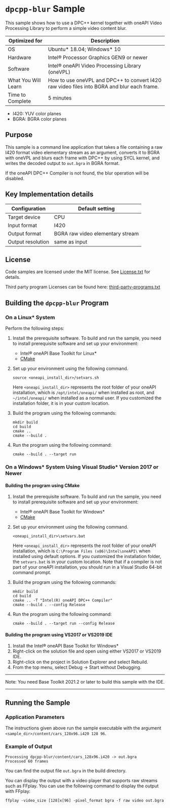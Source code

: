 # `dpcpp-blur` Sample

This sample shows how to use a DPC++ kernel together with
oneAPI Video Processing Library to perform a simple video content blur.

| Optimized for   | Description
|---------------- | ----------------------------------------
| OS              | Ubuntu* 18.04; Windows* 10
| Hardware        | Intel® Processor Graphics GEN9 or newer
| Software        | Intel® oneAPI Video Processing Library (oneVPL)
| What You Will Learn | How to use oneVPL and DPC++ to convert I420 raw video files into BGRA and blur each frame.
| Time to Complete | 5 minutes

* I420: YUV color planes
* BGRA: BGRA color planes

## Purpose

This sample is a command line application that takes a file containing a raw
I420 format video elementary stream as an argument, converts it to BGRA with
oneVPL and blurs each frame with DPC++ by using SYCL kernel, and writes the
decoded output to `out.bgra` in BGRA format.

If the oneAPI DPC++ Compiler is not found, the blur operation will be disabled.



## Key Implementation details

| Configuration     | Default setting
| ----------------- | ----------------------------------
| Target device     | CPU
| Input format      | I420
| Output format     | BGRA raw video elementary stream
| Output resolution | same as input


## License

Code samples are licensed under the MIT license. See
[License.txt](https://github.com/oneapi-src/oneAPI-samples/blob/master/License.txt) for details.

Third party program Licenses can be found here: [third-party-programs.txt](https://github.com/oneapi-src/oneAPI-samples/blob/master/third-party-programs.txt)

## Building the `dpcpp-blur` Program

### On a Linux* System

Perform the following steps:

1. Install the prerequisite software. To build and run the sample, you need to
   install prerequisite software and set up your environment:

   - Intel® oneAPI Base Toolkit for Linux*
   - [CMake](https://cmake.org)

2. Set up your environment using the following command.
   ```
   source <oneapi_install_dir>/setvars.sh
   ```
   Here `<oneapi_install_dir>` represents the root folder of your oneAPI
   installation, which is `/opt/intel/oneapi/` when installed as root, and
   `~/intel/oneapi/` when installed as a normal user.  If you customized the
   installation folder, it is in your custom location.

3. Build the program using the following commands:
   ```
   mkdir build
   cd build
   cmake ..
   cmake --build .
   ```

4. Run the program using the following command:
   ```
   cmake --build . --target run
   ```


### On a Windows* System Using Visual Studio* Version 2017 or Newer

#### Building the program using CMake

1. Install the prerequisite software. To build and run the sample, you need to
   install prerequisite software and set up your environment:

   - Intel® oneAPI Base Toolkit for Windows*
   - [CMake](https://cmake.org)

2. Set up your environment using the following command.
   ```
   <oneapi_install_dir>\setvars.bat
   ```
   Here `<oneapi_install_dir>` represents the root folder of your oneAPI
   installation, which is `C:\Program Files (x86)\Intel\oneAPI\`
   when installed using default options. If you customized the installation
   folder, the `setvars.bat` is in your custom location.  Note that if a
   compiler is not part of your oneAPI installation, you should run in a Visual
   Studio 64-bit command prompt.

3. Build the program using the following commands:
   ```
   mkdir build
   cd build
   cmake .. -T "Intel(R) oneAPI DPC++ Compiler"
   cmake --build . --config Release
   ```

4. Run the program using the following command:
   ```
   cmake --build . --target run --config Release
   ```


#### Building the program using VS2017 or VS2019 IDE

1. Install the Intel® oneAPI Base Toolkit for Windows*
2. Right-click on the solution file and open using either VS2017 or VS2019 IDE.
3. Right-click on the project in Solution Explorer and select Rebuild.
4. From the top menu, select Debug -> Start without Debugging.

***
Note: You need Base Toolkit 2021.2 or later to build this sample with the IDE.
***


## Running the Sample

### Application Parameters

The instructions given above run the sample executable with the argument
`<sample_dir>/content/cars_128x96.i420 128 96`.


### Example of Output

```
Processing dpcpp-blur/content/cars_128x96.i420 -> out.bgra
Processed 60 frames
```

You can find the output file ``out.bgra`` in the build directory.

You can display the output with a video player that supports raw streams such as
FFplay. You can use the following command to display the output with FFplay:

```
ffplay -video_size [128]x[96] -pixel_format bgra -f raw video out.bgra
```
